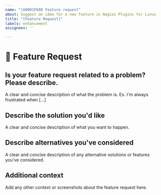 ```yaml
---
name: "\U0001F680 Feature request"
about: Suggest an idea for a new feature in Nagios Plugins for Linux
title: "[Feature Request]"
labels: enhancement
assignees: ''

---
```


# 🚀 Feature Request

## Is your feature request related to a problem? Please describe.
A clear and concise description of what the problem is. Ex. I'm always frustrated when [...]

## Describe the solution you'd like
A clear and concise description of what you want to happen.

## Describe alternatives you've considered
A clear and concise description of any alternative solutions or features you've considered.

## Additional context
Add any other context or screenshots about the feature request here.
